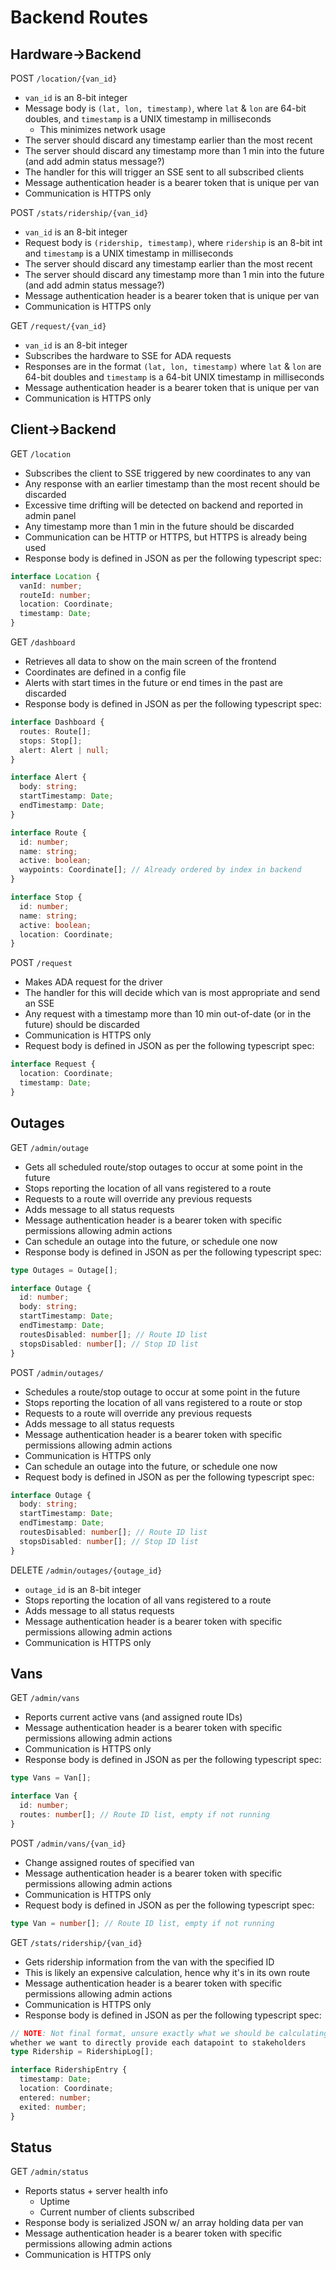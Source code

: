 # Backend Routes

## Hardware->Backend

POST `/location/{van_id}`

- `van_id` is an 8-bit integer
- Message body is `(lat, lon, timestamp)`, where `lat` & `lon` are 64-bit doubles,
  and `timestamp` is a UNIX timestamp in milliseconds
  - This minimizes network usage
- The server should discard any timestamp earlier than the most recent
- The server should discard any timestamp more than 1 min into the future
  (and add admin status message?)
- The handler for this will trigger an SSE sent to all subscribed clients
- Message authentication header is a bearer token that is unique per van
- Communication is HTTPS only

POST `/stats/ridership/{van_id}`

- `van_id` is an 8-bit integer
- Request body is `(ridership, timestamp)`, where `ridership` is an 8-bit int
  and `timestamp` is a UNIX timestamp in milliseconds
- The server should discard any timestamp earlier than the most recent
- The server should discard any timestamp more than 1 min into the future
  (and add admin status message?)
- Message authentication header is a bearer token that is unique per van
- Communication is HTTPS only

GET `/request/{van_id}`

- `van_id` is an 8-bit integer
- Subscribes the hardware to SSE for ADA requests
- Responses are in the format `(lat, lon, timestamp)` where `lat` & `lon` are
  64-bit doubles and `timestamp` is a 64-bit UNIX timestamp in milliseconds
- Message authentication header is a bearer token that is unique per van
- Communication is HTTPS only

## Client->Backend

GET `/location`

- Subscribes the client to SSE triggered by new coordinates to any van
- Any response with an earlier timestamp than the most recent should be discarded
- Excessive time drifting will be detected on backend and reported in admin panel
- Any timestamp more than 1 min in the future should be discarded
- Communication can be HTTP or HTTPS, but HTTPS is already being used
- Response body is defined in JSON as per the following typescript spec:

```typescript
interface Location {
  vanId: number;
  routeId: number;
  location: Coordinate;
  timestamp: Date;
}
```

GET `/dashboard`

- Retrieves all data to show on the main screen of the frontend
- Coordinates are defined in a config file
- Alerts with start times in the future or end times in the past are discarded
- Response body is defined in JSON as per the following typescript spec:

```typescript
interface Dashboard {
  routes: Route[];
  stops: Stop[];
  alert: Alert | null;
}

interface Alert {
  body: string;
  startTimestamp: Date;
  endTimestamp: Date;
}

interface Route {
  id: number;
  name: string;
  active: boolean;
  waypoints: Coordinate[]; // Already ordered by index in backend
}

interface Stop {
  id: number;
  name: string;
  active: boolean;
  location: Coordinate;
}
```

POST `/request`

- Makes ADA request for the driver
- The handler for this will decide which van is most appropriate and send an SSE
- Any request with a timestamp more than 10 min out-of-date (or in the future)
  should be discarded
- Communication is HTTPS only
- Request body is defined in JSON as per the following typescript spec:

```typescript
interface Request {
  location: Coordinate;
  timestamp: Date;
}
```

## Outages

GET `/admin/outage`

- Gets all scheduled route/stop outages to occur at some point in the future
- Stops reporting the location of all vans registered to a route
- Requests to a route will override any previous requests
- Adds message to all status requests
- Message authentication header is a bearer token with specific permissions
  allowing admin actions
- Can schedule an outage into the future, or schedule one now
- Response body is defined in JSON as per the following typescript spec:

```typescript
type Outages = Outage[];

interface Outage {
  id: number;
  body: string;
  startTimestamp: Date;
  endTimestamp: Date;
  routesDisabled: number[]; // Route ID list
  stopsDisabled: number[]; // Stop ID list
}
```

POST `/admin/outages/`

- Schedules a route/stop outage to occur at some point in the future
- Stops reporting the location of all vans registered to a route or stop
- Requests to a route will override any previous requests
- Adds message to all status requests
- Message authentication header is a bearer token with specific permissions
  allowing admin actions
- Communication is HTTPS only
- Can schedule an outage into the future, or schedule one now
- Request body is defined in JSON as per the following typescript spec:

```typescript
interface Outage {
  body: string;
  startTimestamp: Date;
  endTimestamp: Date;
  routesDisabled: number[]; // Route ID list
  stopsDisabled: number[]; // Stop ID list
}
```

DELETE `/admin/outages/{outage_id}`

- `outage_id` is an 8-bit integer
- Stops reporting the location of all vans registered to a route
- Adds message to all status requests
- Message authentication header is a bearer token with specific permissions
  allowing admin actions
- Communication is HTTPS only

## Vans

GET `/admin/vans`

- Reports current active vans (and assigned route IDs)
- Message authentication header is a bearer token with specific permissions
  allowing admin actions
- Communication is HTTPS only
- Response body is defined in JSON as per the following typescript spec:

```typescript
type Vans = Van[];

interface Van {
  id: number;
  routes: number[]; // Route ID list, empty if not running
}
```

POST `/admin/vans/{van_id}`

- Change assigned routes of specified van
- Message authentication header is a bearer token with specific permissions
  allowing admin actions
- Communication is HTTPS only
- Request body is defined in JSON as per the following typescript spec:

```typescript
type Van = number[]; // Route ID list, empty if not running
```

GET `/stats/ridership/{van_id}`

- Gets ridership information from the van with the specified ID
- This is likely an expensive calculation, hence why it's in its own route
- Message authentication header is a bearer token with specific permissions
  allowing admin actions
- Communication is HTTPS only
- Response body is defined in JSON as per the following typescript spec:

```typescript
// NOTE: Not final format, unsure exactly what we should be calculating or
whether we want to directly provide each datapoint to stakeholders
type Ridership = RidershipLog[];

interface RidershipEntry {
  timestamp: Date;
  location: Coordinate;
  entered: number;
  exited: number;
}
```

## Status

GET `/admin/status`

- Reports status + server health info
  - Uptime
  - Current number of clients subscribed
- Response body is serialized JSON w/ an array holding data per van
- Message authentication header is a bearer token with specific permissions
  allowing admin actions
- Communication is HTTPS only
